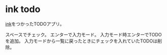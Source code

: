 # ink todo

[ink](https://github.com/vadimdemedes/ink)をつかったTODOアプリ。

スペースでチェック。
エンターで入力モード。
入力モード時エンターでTODOを追加。
入力モードから一覧に戻ったときにチェックを入れていたTODOは削除。
